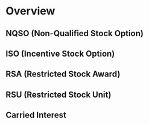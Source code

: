 # Overview

## NQSO (Non-Qualified Stock Option)



## ISO (Incentive Stock Option)



## RSA (Restricted Stock Award)



## RSU (Restricted Stock Unit)



## Carried Interest